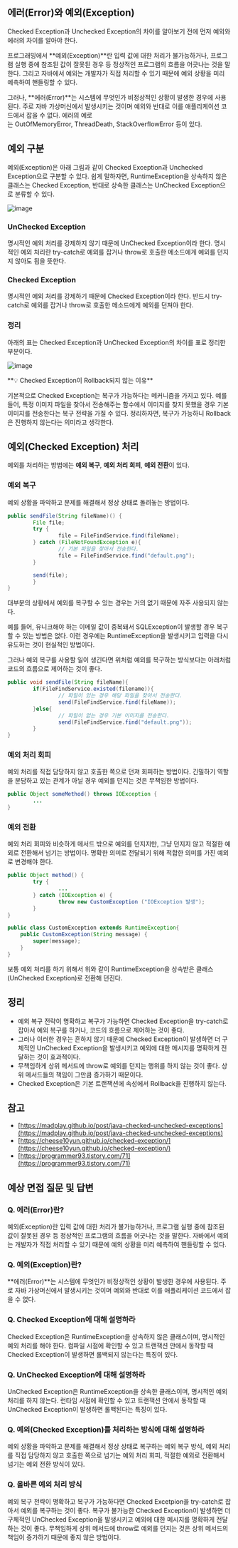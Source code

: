 ## 에러(Error)와 예외(Exception)

Checked Exception과 Unchecked Exception의 차이를 알아보기 전에 먼저 예외와 에러의 차이를 알아야 한다.

프로그래밍에서 **예외(Exception)**란 입력 값에 대한 처리가 불가능하거나, 프로그램 실행 중에 참조된 값이 잘못된 경우 등 정상적인 프로그램의 흐름을 어긋나는 것을 말한다. 그리고 자바에서 예외는 개발자가 직접 처리할 수 있기 때문에 예외 상황을 미리 예측하여 핸들링할 수 있다.

그러나, **에러(Error)**는 시스템에 무엇인가 비정상적인 상황이 발생한 경우에 사용된다. 주로 자바 가상머신에서 발생시키는 것이며 예외와 반대로 이를 애플리케이션 코드에서 잡을 수 없다. 에러의 예로는 OutOfMemoryError, ThreadDeath, StackOverflowError 등이 있다.

## 예외 구분

예외(Exception)은 아래 그림과 같이 Checked Exception과 Unchecked Exception으로 구분할 수 있다. 쉽게 말하자면, RuntimeException을 상속하지 않은 클래스는 Checked Exception, 반대로 상속한 클래스는 UnChecked Exception으로 분류할 수 있다.

![image](https://user-images.githubusercontent.com/55661631/149926488-51aed824-de2a-43bb-bc0f-89f8ae454ed7.png)

### UnChecked Exception

명시적인 예외 처리를 강제하지 않기 때문에 UnChecked Exception이라 한다. 명시적인 예외 처리란 try-catch로 예외를 잡거나 throw로 호출한 메소드에게 예외를 던지지 않아도 됨을 뜻한다.

### Checked Exception

명시적인 예외 처리를 강제하기 때문에 Checked Exception이라 한다. 반드시 try-catch로 예외를 잡거나 throw로 호출한 메소드에게 예외를 던져야 한다.

### 정리

아래의 표는 Checked Exception과 UnChecked Exception의 차이를 표로 정리한 부분이다.

![image](https://user-images.githubusercontent.com/55661631/149926514-28025376-eccd-40cb-b018-35a922d50656.png)

<aside>
**💡 Checked Exception이 Rollback되지 않는 이유**
  
기본적으로 Checked Exception는 복구가 가능하다는 메커니즘을 가지고 있다. 예를 들어, 특정 이미지 파일을 찾아서 전송해주는 함수에서 이미지를 찾지 못했을 경우 기본 이미지를 전송한다는 복구 전략을 가질 수 있다. 
정리하자면, 복구가 가능하니 Rollback은 진행하지 않는다는 의미라고 생각한다.

</aside>

## 예외(Checked Exception) 처리

예외를 처리하는 방법에는 **예외 복구**, **예외 처리 회피**, **예외 전환**이 있다.

### 예외 복구

예외 상황을 파악하고 문제를 해결해서 정상 상태로 돌려놓는 방법이다.

```java
public sendFile(String fileName)() {
		File file;
		try {
				file = FileFindService.find(fileName);
		} catch (FileNotFoundException e){ 
				// 기본 파일을 찾아서 전송한다.
				file = FileFindService.find("default.png");
		}

		send(file);
		}
}
```

대부분의 상황에서 예외를 복구할 수 있는 경우는 거의 없기 때문에 자주 사용되지 않는다.

예를 들어, 유니크해야 하는 이메일 값이 중복돼서 SQLException이 발생할 경우 복구할 수 있는 방법은 없다. 이런 경우에는 RuntimeException을 발생시키고 입력을 다시 유도하는 것이 현실적인 방법이다.

그러나 예외 복구를 사용할 일이 생긴다면 위처럼 예외를 복구하는 방식보다는 아래처럼 코드의 흐름으로 제어하는 것이 좋다.

```java
public void sendFile(String fileName){
		if(FileFindService.existed(filename)){
				// 파일이 있는 경우 해당 파일을 찾아서 전송한다.
				send(FileFindService.find(fileName));    
		}else{
				// 파일이 없는 경우 기본 이미지를 전송한다.
				send(FileFindService.find("default.png"));    
		}
}
```

### 예외 처리 회피

예외 처리를 직접 담당하지 않고 호출한 쪽으로 던져 회피하는 방법이다. 긴밀하기 역할을 분담하고 있는 관계가 아닐 경우 예외를 던지는 것은 무책임한 방법이다.

```java
public Object someMethod() throws IOException {
		...
}
```

### 예외 전환

예외 처리 회피와 비슷하게 메서드 밖으로 예외를 던지지만, 그냥 던지지 않고 적절한 예외로 전환해서 넘기는 방법이다. 명확한 의미로 전달되기 위해 적합한 의미를 가진 예외로 변경해야 한다.

```java
public Object method() {
		try {
				...
		} catch (IOException e) {
				throw new CustomException ("IOException 발생");
		}
}

public class CustomException extends RuntimeException{
    public CustomException(String message) {
        super(message);
    }
}
```

보통 예외 처리를 하기 위해서 위와 같이 RuntimeException을 상속받은 클래스(UnChecked Exception)로 전환해 던진다.

## 정리

- 예외 복구 전략이 명확하고 복구가 가능하면 Checked Exception을 try-catch로 잡아서 예외 복구를 하거나, 코드의 흐름으로 제어하는 것이 좋다.
- 그러나 이러한 경우는 흔하지 않기 때문에 Checked Exception이 발생하면 더 구체적인 UnChecked Exception을 발생시키고 예외에 대한 메시지를 명확하게 전달하는 것이 효과적이다.
- 무책임하게 상위 메서드에 throw로 예외를 던지는 행위를 하지 않는 것이 좋다. 상위 메서드들의 책임이 그만큼 증가하기 때문이다.
- Checked Exception은 기본 트랜잭션에 속성에서 Rollback을 진행하지 않는다.

## 참고

- [https://madplay.github.io/post/java-checked-unchecked-exceptions](https://madplay.github.io/post/java-checked-unchecked-exceptions)
- [https://cheese10yun.github.io/checked-exception/](https://cheese10yun.github.io/checked-exception/)
- [https://programmer93.tistory.com/71](https://programmer93.tistory.com/71)

## 예상 면접 질문 및 답변

### Q. 에러(Error)란?

예외(Exception)란 입력 값에 대한 처리가 불가능하거나, 프로그램 실행 중에 참조된 값이 잘못된 경우 등 정상적인 프로그램의 흐름을 어긋나는 것을 말한다. 자바에서 예외는 개발자가 직접 처리할 수 있기 때문에 예외 상황을 미리 예측하여 핸들링할 수 있다.

### Q. 예외(Exception)란?

**에러(Error)**는 시스템에 무엇인가 비정상적인 상황이 발생한 경우에 사용된다. 주로 자바 가상머신에서 발생시키는 것이며 예외와 반대로 이를 애플리케이션 코드에서 잡을 수 없다.

### Q. Checked Exception에 대해 설명하라

Checked Exception은 RuntimeException을 상속하지 않은 클래스이며, 명시적인 예외 처리를 해야 한다. 컴파일 시점에 확인할 수 있고 트랜잭션 안에서 동작할 때 Checked Exception이 발생하면 롤백되지 않는다는 특징이 있다.

### Q. UnChecked Exception에 대해 설명하라

UnChecked Exception은 RuntimeException을 상속한 클래스이며, 명시적인 예외 처리를 하지 않는다. 런타임 시점에 확인할 수 있고 트랜잭션 안에서 동작할 때 UnChecked Exception이 발생하면 롤백된다는 특징이 있다.

### Q. 예외(Checked Exception)를 처리하는 방식에 대해 설명하라

예외 상황을 파악하고 문제를 해결해서 정상 상태로 복구하는 예외 복구 방식, 예외 처리를 직접 담당하지 않고 호출한 쪽으로 넘기는 예외 처리 회피, 적절한 예외로 전환해서 넘기는 예외 전환 방식이 있다.

### Q. 올바른 예외 처리 방식

예외 복구 전략이 명확하고 복구가 가능하다면 Checked Excetpion을 try-catch로 잡아서 예외를 복구하는 것이 좋다. 복구가 불가능한 Checked Exception이 발생하면 더 구체적인 UnChecked Exception을 발생시키고 예외에 대한 메시지를 명확하게 전달하는 것이 좋다. 무책임하게 상위 메서드에 throw로 예외를 던지는 것은 상위 메서드의 책임이 증가하기 때문에 좋지 않은 방법이다.
